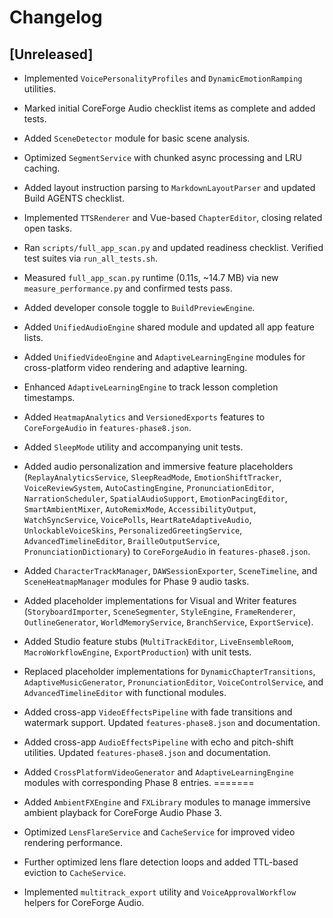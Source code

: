 # Changelog

## [Unreleased]
- Implemented `VoicePersonalityProfiles` and `DynamicEmotionRamping` utilities.
- Marked initial CoreForge Audio checklist items as complete and added tests.
- Added `SceneDetector` module for basic scene analysis.
- Optimized `SegmentService` with chunked async processing and LRU caching.
- Added layout instruction parsing to `MarkdownLayoutParser` and updated Build AGENTS checklist.
- Implemented `TTSRenderer` and Vue-based `ChapterEditor`, closing related open tasks.
- Ran `scripts/full_app_scan.py` and updated readiness checklist. Verified test suites via `run_all_tests.sh`.
- Measured `full_app_scan.py` runtime (0.11s, ~14.7 MB) via new `measure_performance.py` and confirmed tests pass.
- Added developer console toggle to `BuildPreviewEngine`.
- Added `UnifiedAudioEngine` shared module and updated all app feature lists.
- Added `UnifiedVideoEngine` and `AdaptiveLearningEngine` modules for cross-platform video rendering and adaptive learning.
- Enhanced `AdaptiveLearningEngine` to track lesson completion timestamps.
- Added `HeatmapAnalytics` and `VersionedExports` features to `CoreForgeAudio` in `features-phase8.json`.
- Added `SleepMode` utility and accompanying unit tests.
- Added audio personalization and immersive feature placeholders (`ReplayAnalyticsService`, `SleepReadMode`, `EmotionShiftTracker`, `VoiceReviewSystem`, `AutoCastingEngine`, `PronunciationEditor`, `NarrationScheduler`, `SpatialAudioSupport`, `EmotionPacingEditor`, `SmartAmbientMixer`, `AutoRemixMode`, `AccessibilityOutput`, `WatchSyncService`, `VoicePolls`, `HeartRateAdaptiveAudio`, `UnlockableVoiceSkins`, `PersonalizedGreetingService`, `AdvancedTimelineEditor`, `BrailleOutputService`, `PronunciationDictionary`) to `CoreForgeAudio` in `features-phase8.json`.
- Added `CharacterTrackManager`, `DAWSessionExporter`, `SceneTimeline`, and `SceneHeatmapManager` modules for Phase 9 audio tasks.
- Added placeholder implementations for Visual and Writer features (`StoryboardImporter`, `SceneSegmenter`, `StyleEngine`, `FrameRenderer`, `OutlineGenerator`, `WorldMemoryService`, `BranchService`, `ExportService`).
- Added Studio feature stubs (`MultiTrackEditor`, `LiveEnsembleRoom`, `MacroWorkflowEngine`, `ExportProduction`) with unit tests.
- Replaced placeholder implementations for `DynamicChapterTransitions`, `AdaptiveMusicGenerator`,
  `PronunciationEditor`, `VoiceControlService`, and `AdvancedTimelineEditor` with
  functional modules.
- Added cross-app `VideoEffectsPipeline` with fade transitions and watermark support. Updated `features-phase8.json` and documentation.
- Added cross-app `AudioEffectsPipeline` with echo and pitch-shift utilities. Updated `features-phase8.json` and documentation.

- Added `CrossPlatformVideoGenerator` and `AdaptiveLearningEngine` modules with corresponding Phase 8 entries.
=======
- Added `AmbientFXEngine` and `FXLibrary` modules to manage immersive ambient playback for CoreForge Audio Phase 3.
- Optimized `LensFlareService` and `CacheService` for improved video rendering performance.
- Further optimized lens flare detection loops and added TTL-based eviction to `CacheService`.
- Implemented `multitrack_export` utility and `VoiceApprovalWorkflow` helpers for CoreForge Audio.

